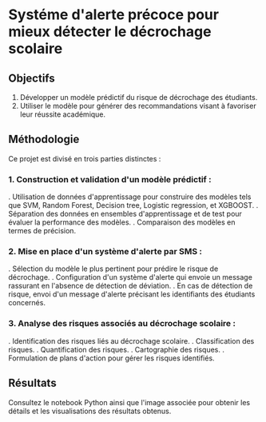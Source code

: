 # Systéme d'alerte précoce pour mieux détecter le décrochage scolaire


## Objectifs

1. Développer un modèle prédictif du risque de décrochage des étudiants.
2. Utiliser le modèle pour générer des recommandations visant à favoriser leur réussite académique.


## Méthodologie

Ce projet est divisé en trois parties distinctes :

### 1. Construction et validation d'un modèle prédictif :

. Utilisation de données d'apprentissage pour construire des modèles tels que SVM, Random Forest, Decision tree, Logistic regression, et XGBOOST.
. Séparation des données en ensembles d'apprentissage et de test pour évaluer la performance des modèles.
. Comparaison des modèles en termes de précision.

### 2. Mise en place d'un système d'alerte par SMS :

. Sélection du modèle le plus pertinent pour prédire le risque de décrochage.
. Configuration d'un système d'alerte qui envoie un message rassurant en l'absence de détection de déviation.
. En cas de détection de risque, envoi d'un message d'alerte précisant les identifiants des étudiants concernés.

### 3. Analyse des risques associés au décrochage scolaire :

. Identification des risques liés au décrochage scolaire.
. Classification des risques.
. Quantification des risques.
. Cartographie des risques.
. Formulation de plans d'action pour gérer les risques identifiés.




## Résultats

Consultez le notebook Python ainsi que l'image associée pour obtenir les détails et les visualisations des résultats obtenus.
